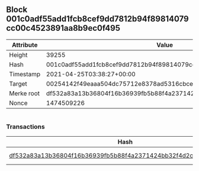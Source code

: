 ## Block 001c0adf55add1fcb8cef9dd7812b94f89814079cc00c4523891aa8b9ec0f495

Attribute | Value
--- | ---
Height | 39255
Hash | 001c0adf55add1fcb8cef9dd7812b94f89814079cc00c4523891aa8b9ec0f495
Timestamp | 2021-04-25T03:38:27+00:00
Target | 00254142f49eaaa504dc75712e8378ad5316cbcead634704b3734b6271167cc4
Merke root | df532a83a13b36804f16b36939fb5b88f4a2371424bb32f4d2c771b1f9542833
Nonce | 1474509226

```

```

### Transactions

Hash | Amount
--- | ---
[df532a83a13b36804f16b36939fb5b88f4a2371424bb32f4d2c771b1f9542833](df532a83a13b36804f16b36939fb5b88f4a2371424bb32f4d2c771b1f9542833.md) | 10.00000000 SKEPTI 
